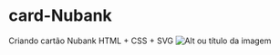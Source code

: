 # card-Nubank

Criando cartão Nubank HTML + CSS + SVG
![Alt ou título da imagem](../card-Nubank-main/Cart%C3%A3o%20Nubank.png)